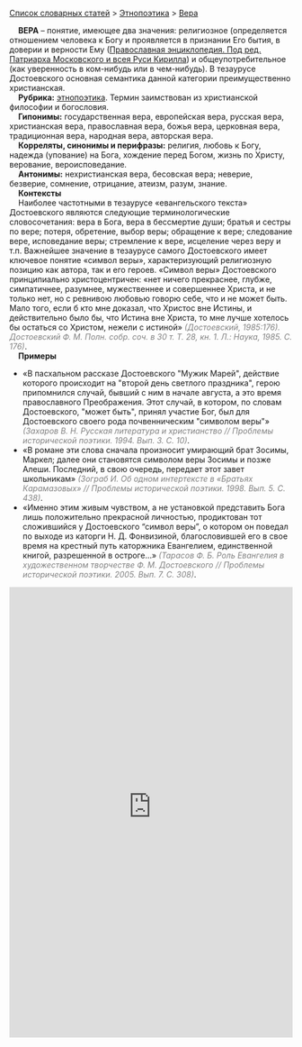 <style>
st { color: Gray;
  font-style: italic;}
</style>

[Список словарных статей](https://thesaurus-dostoevsky.github.io/Thesaurus/) > [Этнопоэтика](ethnopoe.md) > [Вера](вера.md) 

&nbsp;&nbsp;&nbsp;&nbsp;**ВЕРА** – понятие, имеющее два значения: религиозное (определяется отношением человека к Богу и проявляется в признании Его бытия, в доверии и верности Ему ([Православная энциклопедия. Под ред. Патриарха Московского и всея Руси Кирилла](www.pravenc.ru)) и общеупотребительное (как уверенность в ком-нибудь или в чем-нибудь). В тезаурусе Достоевского основная семантика данной категории преимущественно христианская.  
&nbsp;&nbsp;&nbsp;&nbsp;**Рубрика:** [этнопоэтика](ethnopoe.md). Термин заимствован из христианской философии и богословия.  
&nbsp;&nbsp;&nbsp;&nbsp;**Гипонимы:** государственная вера, европейская вера, русская вера, христианская вера, православная вера, божья вера, церковная вера, традиционная вера, народная вера, авторская вера.  
&nbsp;&nbsp;&nbsp;&nbsp;**Корреляты, синонимы и перифразы:** религия, любовь к Богу, надежда (упование) на Бога, хождение перед Богом, жизнь по Христу, верование, вероисповедание.  
&nbsp;&nbsp;&nbsp;&nbsp;**Антонимы:** нехристианская вера, бесовская  вера; неверие, безверие, сомнение, отрицание, атеизм, разум, знание.  
&nbsp;&nbsp;&nbsp;&nbsp;**Контексты**  
&nbsp;&nbsp;&nbsp;&nbsp;Наиболее частотными в тезаурусе «евангельского текста» Достоевского являются следующие терминологические словосочетания: вера в Бога, вера в бессмертие души; братья и сестры по вере; потеря, обретение, выбор веры; обращение к вере; следование вере, исповедание веры; стремление к вере, исцеление через веру и т.п. Важнейшее значение в тезаурусе самого Достоевского имеет ключевое понятие «символ веры», характеризующий религиозную позицию как автора, так и его героев. «Символ веры» Достоевского принципиально христоцентричен:   «нет ничего прекраснее, глубже, симпатичнее, разумнее, мужественнее и совершеннее Христа, и не только нет, но с ревнивою любовью говорю себе, что и не может быть. Мало того, если б кто мне доказал, что Христос вне Истины, и действительно было бы, что Истина вне Христа, то мне лучше хотелось бы остаться со Христом, нежели с истиной» <st>(Достоевский, 1985:176). Достоевский Ф. М. Полн. собр. соч. в 30 т. Т. 28, кн. 1. Л.: Наука, 1985. С. 176)</st>. 
  <br>
&nbsp;&nbsp;&nbsp;&nbsp;**Примеры**  
* «В пасхальном рассказе Достоевского "Мужик Марей", действие которого происходит на "второй день светлого праздника", герою припомнился случай, бывший с ним в начале августа, а это время православного Преображения. Этот случай, в котором, по словам Достоевского, "может быть", принял участие Бог, был для Достоевского своего рода почвенническим "символом веры"» <st>(Захаров В. Н. Русская литература и христианство // Проблемы исторической поэтики. 1994. Вып. 3. С. 10)</st>.
* «В романе эти слова сначала произносит умирающий брат Зосимы, Маркел; далее они становятся символом веры Зосимы и позже Алеши. Последний, в свою очередь, передает этот завет школьникам» <st>(Зограб И. Об одном интертексте в «Братьях Карамазовых» // Проблемы исторической поэтики. 1998. Вып. 5. С. 438)</st>.
* «Именно этим живым чувством, а не установкой представить Бога лишь положительно прекрасной личностью, продиктован тот сложившийся у Достоевского “символ веры”, о котором он поведал по выходе из каторги Н. Д. Фонвизиной, благословившей его в свое время на крестный путь каторжника Евангелием, единственной книгой, разрешенной в остроге…» <st>(Тарасов Ф. Б. Роль Евангелия в художественном творчестве Ф. М. Достоевского // Проблемы исторической поэтики. 2005. Вып. 7. С. 308)</st>.


<iframe src="https://thesaurus-dostoevsky.github.io/nk/вера.html" style="border:0px;width:100%;height:800px" allowfullscreen="true" webkitallowfullscreen="true" mozallowfullscreen="true">

